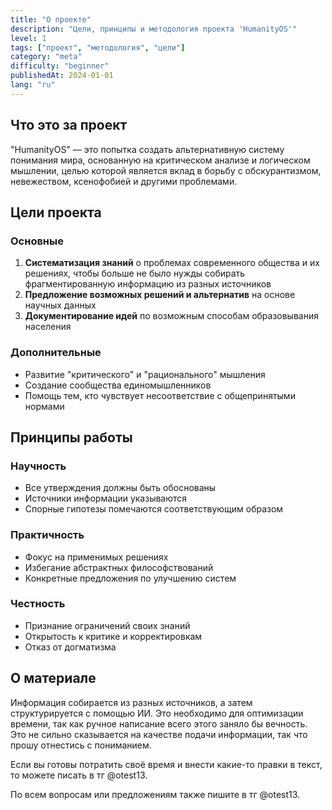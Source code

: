 ```yaml
---
title: "О проекте"
description: "Цели, принципы и методология проекта 'HumanityOS'"
level: 1
tags: ["проект", "методология", "цели"]
category: "meta"
difficulty: "beginner"
publishedAt: 2024-01-01
lang: "ru"
---
```


## Что это за проект

"HumanityOS" — это попытка создать альтернативную систему понимания мира, основанную на критическом анализе и логическом мышлении, целью которой является вклад в борьбу с обскурантизмом, невежеством, ксенофобией и другими проблемами.

## Цели проекта

### Основные
1. **Систематизация знаний** о проблемах современного общества и их решениях, чтобы больше не было нужды собирать фрагментированную информацию из разных источников
2. **Предложение возможных решений и альтернатив** на основе научных данных
3. **Документирование идей** по возможным способам образовывания населения

### Дополнительные
- Развитие "критического" и "рационального" мышления
- Создание сообщества единомышленников
- Помощь тем, кто чувствует несоответствие с общепринятыми нормами

## Принципы работы

### Научность
- Все утверждения должны быть обоснованы
- Источники информации указываются
- Спорные гипотезы помечаются соответствующим образом

### Практичность
- Фокус на применимых решениях
- Избегание абстрактных философствований
- Конкретные предложения по улучшению систем

### Честность
- Признание ограничений своих знаний
- Открытость к критике и корректировкам
- Отказ от догматизма


## О материале

Информация собирается из разных источников, а затем структурируется с помощью ИИ. Это необходимо для оптимизации времени, так как ручное написание всего этого заняло бы вечность. Это не сильно сказывается на качестве подачи информации, так что прошу отнестись с пониманием.

Если вы готовы потратить своё время и внести какие-то правки в текст, то можете писать в тг @otest13.

По всем вопросам или предложениям также пишите в тг @otest13.